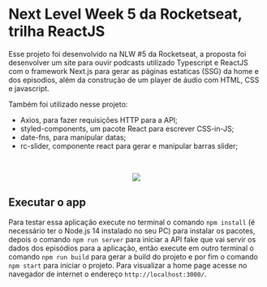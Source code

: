 
# Next Level Week 5 da Rocketseat, trilha ReactJS

Esse projeto foi desenvolvido na NLW #5 da Rocketseat, a proposta foi desenvolver um site para ouvir podcasts utilizado Typescript e ReactJS com o framework Next.js para gerar as páginas estaticas (SSG) da home e dos episodios, além da construção de um player de áudio com HTML, CSS e javascript.

Também foi utilizado nesse projeto: 
 - Axios, para fazer requisições HTTP para a API;
 - styled-components, um pacote React para escrever CSS-in-JS;
 - date-fns, para manipular datas;
 - rc-slider, componente react para gerar e manipular barras slider;

</br>
<p align="center">
  <img src="https://github.com/bruzt/rocketseat-nlw-5-react/blob/main/image1.gif?raw=true">
</p>


## Executar o app

Para testar essa aplicação execute no terminal o comando ```npm install``` (é necessário ter o Node.js 14 instalado no seu PC) para instalar os pacotes, depois o comando ```npm run server``` para iniciar a API fake que vai servir os dados dos episódios para a aplicação, então execute em outro terminal o comando ```npm run build``` para gerar a build do projeto e por fim o comando ```npm start``` para iniciar o projeto. Para visualizar a home page acesse no navegador de internet o endereço ```http://localhost:3000/```.


